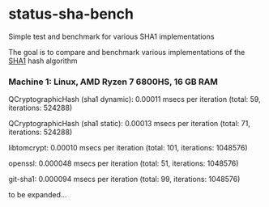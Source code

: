 # status-sha-bench
Simple test and benchmark for various SHA1 implementations

The goal is to compare and benchmark various implementations of the [SHA1]([url](https://en.wikipedia.org/wiki/SHA-1)) hash algorithm

### Machine 1: Linux, AMD Ryzen 7 6800HS, 16 GB RAM

QCryptographicHash (sha1 dynamic): 0.00011 msecs per iteration (total: 59, iterations: 524288)

QCryptographicHash (sha1 static): 0.00013 msecs per iteration (total: 71, iterations: 524288)

libtomcrypt: 0.00010 msecs per iteration (total: 101, iterations: 1048576)

openssl: 0.000048 msecs per iteration (total: 51, iterations: 1048576)

git-sha1: 0.000094 msecs per iteration (total: 99, iterations: 1048576)

to be expanded...
